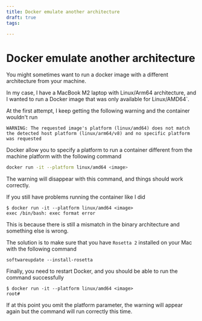 ```yaml
---
title: Docker emulate another architecture
draft: true
tags: 

---
```

# Docker emulate another architecture
You might sometimes want to run a docker image with a different architecture from your machine.

In my case, I have a MacBook M2 laptop with Linux/Arm64 architecture, and I wanted to run a Docker image that was only available for Linux/AMD64`.

At the first attempt, I keep getting the following warning and the container wouldn't run

```
WARNING: The requested image's platform (linux/amd64) does not match the detected host platform (linux/arm64/v8) and no specific platform was requested
```

Docker allow you to specify a platform to run a container different from the machine platform with the following command

```bash
docker run -it --platform linux/amd64 <image>
```

The warning will disappear with this command, and things should work correctly.

If you still have problems running the container like I did

```
$ docker run -it --platform linux/amd64 <image>
exec /bin/bash: exec format error
```

This is because there is still a mismatch in the binary architecture and something else is wrong.

The solution is to make sure that you have `Rosetta 2` installed on your Mac with the following command

```
softwareupdate --install-rosetta
```

Finally, you need to restart Docker, and you should be able to run the command successfully 

```
$ docker run -it --platform linux/amd64 <image>
root#
```
If at this point you omit the platform parameter, the warning will appear again but the command will run correctly this time.